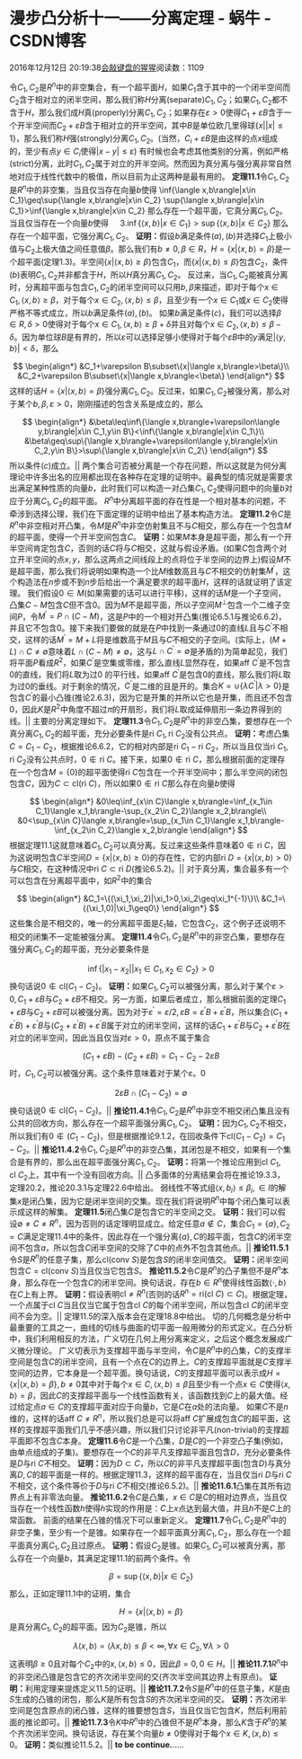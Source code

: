 
# 漫步凸分析十一——分离定理 - 蜗牛 - CSDN博客


2016年12月12日 20:19:38[会敲键盘的猩猩](https://me.csdn.net/u010182633)阅读数：1109


令$C_1,C_2$是$R^n$中的非空集合，有一个超平面$H$，如果$C_1$含于其中的一个闭半空间而$C_2$含于相对立的闭半空间，那么我们称$H$分离(separate)$C_1,C_2$；如果$C_1,C_2$都不含于$H$，那么我们成$H$真(properly)分离$C_1,C_2$；如果存在$\varepsilon>0$使得$C_1+\varepsilon B$含于一个开半空间而$C_2+\varepsilon B$含于相对立的开半空间，其中$B$是单位欧几里得球$\{x||x|\leq 1\}$，那么我们称$H$强(strongly)分离$C_1,C_2$。(当然，$C_i+\varepsilon B$是由这样的点$x$组成的，至少有点$y\in C_i$使得$|x-y|\leq\varepsilon$)
有时候也会考虑其他类别的分离，例如严格(strict)分离，此时$C_1,C_2$属于对立的开半空间。然而因为真分离与强分离非常自然地对应于线性代数中的极值，所以目前为止这两种是最有用的。
$\textbf{定理11.1}$令$C_1,C_2$是$R^n$中的非空集，当且仅当存在向量$b$使得
\inf\{\langle x,b\rangle|x\in C_1\}\geq\sup\{\langle x,b\rangle|x\in C_2\}
\sup\{\langle x,b\rangle|x\in C_1\}>\inf\{\langle x,b\rangle|x\in C_2\}
那么存在一个超平面，它真分离$C_1,C_2$。
当且仅当存在一个向量$b$使得
$\quad$3.$\inf\{\langle x,b\rangle|x\in C_1\}>\sup\{\langle x,b\rangle|x\in C_2\}$
那么存在一个超平面，它强分离$C_1,C_2$。
$\textbf{证明：}$假设$b$满足条件$(a),(b)$并选择$C_1$上极小值与$C_2$上极大值之间任意值$\beta$。那么我们有$b\neq0,\beta\in R$，$H=\{x|\langle x,b\rangle=\beta\}$是一个超平面(定理1.3)。半空间$\{x|\langle x,b\rangle\geq\beta\}$包含$C_1$，而$\{x|\langle x,b\rangle\leq\beta\}$包含$C_2$，条件$(b)$表明$C_1,C_2$并非都含于$H$，所以$H$真分离$C_1,C_2$。
反过来，当$C_1,C_2$能被真分离时，分离超平面与包含$C_1,C_2$的闭半空间可以只用$b,\beta$来描述，即对于每个$x\in C_1,\langle x,b\rangle\geq\beta$，对于每个$x\in C_2,\langle x,b\rangle\leq\beta$，且至少有一个$x\in C_1$或$x\in C_2$使得严格不等式成立，所以$b$满足条件$(a),(b)$。
如果$b$满足条件$(c)$，我们可以选择$\beta\in R,\delta>0$使得对于每个$x\in C_1,\langle x,b\rangle\geq\beta+\delta$并且对每个$x\in C_2,\langle x,b\rangle\leq\beta-\delta$。因为单位球$B$是有界的，所以$\varepsilon$可以选择足够小使得对于每个$\varepsilon B$中的$y$满足$|\langle y,b\rangle|<\delta$，那么

$$
\begin{align*}
&C_1+\varepsilon B\subset\{x|\langle x,b\rangle>\beta\}\\
&C_2+\varepsilon B\subset\{x|\langle x,b\rangle<\beta\}
\end{align*}
$$
这样的话$H=\{x|\langle x,b\rangle=\beta\}$强分离$C_1,C_2$。反过来，如果$C_1,C_2$被强分离，那么对于某个$b,\beta,\varepsilon>0$，刚刚描述的包含关系是成立的，那么

$$
\begin{align*}
&\beta\leq\inf\{\langle x,b\rangle+\varepsilon\langle y,b\rangle|x\in C_1,y\in B\}<\inf\{\langle x,b\rangle|x\in C_1\}\\
&\beta\geq\sup\{\langle x,b\rangle+\varepsilon\langle y,b\rangle|x\in C_2,y\in B\}>\sup\{\langle x,b\rangle|x\in C_2\}
\end{align*}
$$
所以条件$(c)$成立。$||$
两个集合可否被分离是一个存在问题，所以这就是为何分离理论中许多出名的应用都出现在各种存在定理的证明中。最典型的情况就是需要求出满足某种性质的向量$b$，此时我们可以构造一对凸集$C_1,C_2$使得问题中的向量$b$对应于分离$C_1,C_2$的超平面。
$R^n$中分离超平面的存在性是一个相对基本的问题，不牵涉到选择公理，我们在下面定理的证明中给出了基本构造方法。
$\textbf{定理11.2}$令$C$是$R^n$中非空相对开凸集，令$M$是$R^n$中非空仿射集且不与$C$相交，那么存在一个包含$M$的超平面，使得一个开半空间包含$C$。
$\textbf{证明：}$如果$M$本身是超平面，那么有一个开半空间肯定包含$C$，否则的话$C$将与$C$相交，这就与假设矛盾。(如果$C$包含两个对立开半空间的点$x,y$，那么这两点之间线段上的点将位于半空间的边界上)假设$M$不是超平面，那么我们将说明如果构造一个比$M$维数高且与$C$不相交的仿射集$M^{'}$，这个构造法在$n$步或不到$n$步后给出一个满足要求的超平面$H$，这样的话就证明了该定理。
我们假设$0\in M$(如果需要的话可以进行平移)，这样的话$M$是一个子空间，凸集$C-M$包含$C$但不含0。因为$M$不是超平面，所以子空间$M^{\perp}$包含一个二维子空间$P$，令$M^{'}=P\cap(C-M)$，这是$P$中的一个相对开凸集(推论6.5.1与推论6.6.2)，并且它不包含0。接下来我们要做的就是在$P$中找到一条通过0的直线$L$且与$C^{'}$不相交，这样的话$M^{'}=M+L$将是维数高于$M$且与$C$不相交的子空间。(实际上，$(M+L)\cap C\neq\emptyset$意味着$L\cap(C-M)\neq\emptyset$，这与$L\cap C^{'}=\emptyset$是矛盾的)为简单起见，我们将平面$P$看成$R^2$，如果$C^{'}$是空集或零维，那么直线$L$显然存在，如果$\text{aff}\ C^{'}$是不包含0的直线，我们将$L$取为过0 的平行线，如果$\text{aff}\ C^{'}$是包含0的直线，那么我们将$L$取为过0的垂线。对于剩余的情况，$C^{'}$是二维的且是开的。集合$K=\cup\{\lambda C^{'}|\lambda>0\}$是包含$C^{'}$的最小凸锥(推论2.6.3)，因为它是开集的并所以它也是开集，而且还不包含0，因此$K$是$R^2$中角度不超过$\pi$的开扇形，我们将$L$取成延伸扇形一条边界得到的线。$||$
主要的分离定理如下。
$\textbf{定理11.3}$令$C_1,C_2$是$R^n$中的非空凸集，要想存在一个真分离$C_1,C_2$的超平面，充分必要条件是$\text{ri}\ C_1,\text{ri}\ C_2$没有公共点。
$\textbf{证明：}$考虑凸集$C=C_1-C_2$，根据推论6.6.2，它的相对内部是$\text{ri}\ C_1-\text{ri}\ C_2$，所以当且仅当$\text{ri}\ C_1,\text{ri}\ C_2$没有公共点时，$0\notin\text{ri}\ C$。接下来，如果$0\notin\text{ri}\ C$，那么根据前面的定理存在一个包含$M=\{0\}$的超平面使得$\text{ri}\ C$包含在一个开半空间中；那么半空间的闭包包含$C$，因为$C\subset\text{cl}(\text{ri}\ C)$，所以如果$0\notin\text{ri}\ C$那么存在向量$b$使得

$$
\begin{align*}
&0\leq\inf_{x\in C}\langle x,b\rangle=\inf_{x_1\in C_1}\langle x_1,b\rangle-\sup_{x_2\in C_2}\langle x_2,b\rangle\\
&0<\sup_{x\in C}\langle x,b\rangle=\sup_{x_1\in C_1}\langle x_1,b\rangle-\inf_{x_2\in C_2}\langle x_2,b\rangle
\end{align*}
$$
根据定理11.1这就意味着$C_1,C_2$可以真分离。反过来这些条件意味着$0\notin\text{ri}\ C$，因为这说明包含$C$半空间$D=\{x|\langle x,b\rangle\geq0\}$的存在性，它的内部$\text{ri}\ D=\{x|\langle x,b\rangle>0\}$与$C$相交，在这种情况中$\text{ri}\ C\subset\text{ri}\ D$(推论6.5.2)。$||$
对于真分离，集合最多有一个可以包含在分离超平面中，如$R^2$中的集合

$$
\begin{align*}
&C_1=\{(\xi_1,\xi_2)|\xi_1>0,\xi_2\geq\xi_1^{-1}\}\\
&C_1=\{(\xi_1,0)|\xi_1\geq0\}
\end{align*}
$$
这些集合是不相交的，唯一的分离超平面是$\xi_1$轴，它包含$C_2$，这个例子还说明不相交的闭集不一定能被强分离。
$\textbf{定理11.4}$令$C_1,C_2$是$R^n$中的非空凸集，要想存在强分离$C_1,C_2$的超平面，充分必要条件是

$$
\inf\{|x_1-x_2||x_1\in C_1,x_2\in C_2\}>0
$$
换句话说$0\notin\text{cl}(C_1-C_2)$。
$\textbf{证明：}$如果$C_1,C_2$可以被强分离，那么对于某个$\varepsilon>0,C_1+\varepsilon B$与$C_2+\varepsilon B$不相交。另一方面，如果后者成立，那么根据前面的定理$C_1+\varepsilon B$与$C_2+\varepsilon B$可以被强分离。因为对于$\varepsilon^{'}=\varepsilon/2,\varepsilon B=\varepsilon^{'}B+\varepsilon^{'}B$，所以集合$(C_1+\varepsilon^{'}B)+\varepsilon^{'}B$与$(C_2+\varepsilon^{'}B)+\varepsilon^{'}B$属于对立的闭半空间，这样的话$C_1+\varepsilon^{'}B$与$C_2+\varepsilon^{'}B$在对立的闭半空间，因此当且仅当对$\varepsilon>0$，原点不属于集合

$$
(C_1+\varepsilon B)-(C_2+\varepsilon B)=C_1-C_2-2\varepsilon B
$$
时，$C_1,C_2$可以被强分离。这个条件意味着对于某个$\varepsilon。0$

$$
2\varepsilon B\cap(C_1-C_2)=\emptyset
$$
换句话说$0\notin\text{cl}(C_1-C_2)$。$||$
$\textbf{推论11.4.1}$令$C_1,C_2$是$R^n$中非空不相交闭凸集且没有公共的回收方向，那么存在一个超平面强分离$C_1,C_2$。
$\textbf{证明：}$因为$C_1,C_2$不相交，所以我们有$0\notin(C_1-C_2)$，但是根据推论9.1.2，在回收条件下$\text{cl}(C_1-C_2)=C_1-C_2$。$||$
$\textbf{推论11.4.2}$令$C_1,C_2$是$R^n$中的非空凸集，其闭包是不相交，如果有一个集合是有界的，那么出在超平面强分离$C_1,C_2$。
$\textbf{证明：}$将第一个推论应用到$\text{cl}\ C_1,\text{cl}\ C_2$上，其中有一个没有回收方向。$||$
凸多面体的分离结果会将在推论19.3.3，定理20.2，推论20.3.1与定理22.6中给出。
弱线性不等式组$\langle x,b_i\rangle\leq\beta_i,\in I$的解集$x$是闭凸集，因为它是闭半空间的交集。现在我们将说明$R^n$中每个闭凸集可以表示成这样的解集。
$\textbf{定理11.5}$闭凸集$C$是包含它的半空间之交。
$\textbf{证明：}$我们可以假设$\emptyset\neq C\neq R^n$，因为否则的话定理明显成立。给定任意$a\notin C$，集合$C_1=\{a\},C_2=C$满足定理11.4中的条件，因此存在一个强分离$\{a\},C$的超平面，包含$C$的闭半空间不包含$a$，所以包含$C$闭半空间的交除了$C$中的点外不包含其他点。$||$
$\textbf{推论11.5.1}$令$S$是$R^n$的任意子集，那么$\text{cl}(\text{conv}\ S)$是包含$S$的闭半空间值交。
$\textbf{证明：}$闭半空间包含$C=\text{cl}(\text{conv}\ S)$当且仅当它包含$S$。
$\textbf{推论11.5.2}$令$C$是$R^n$的凸子集但不是$R^n$本身，那么存在一个包含$C$的闭半空间。换句话说，存在$b\in R^n$使得线性函数$\langle\cdot,b\rangle$在$C$上有上界。
$\textbf{证明：}$假设表明$\text{cl}\neq R^n$(否则的话$R^n=\text{ri}(\text{cl}\ C)\subset C$)。根据定理，一个点属于$\text{cl}\ C$当且仅当它属于包含$\text{cl}\ C$的每个闭半空间，所以包含$\text{cl}\ C$的闭半空间不会为空。$||$
定理11.5的深入版本会在定理18.8中给出。
切的几何概念是分析中最重要的工具之一，曲线的切线与曲面的切平面一般用微分的形式定义。在凸分析中，我们利用相反的方法，广义切在几何上用分离来定义，之后这个概念发展成广义微分理论。
广义切表示为支撑超平面与半空间，令$C$是$R^n$中的凸集，$C$的支撑半空间是包含$C$的闭半空间，且有一个点在$C$的边界上。$C$的支撑超平面就是$C$支撑半空间的边界，它本身是一个超平面。换句话说，$C$的支撑超平面可以表示成$H=\{x|\langle x,b\rangle=\beta\},b\neq0$其中对于每个$x\in C,\langle x,b\rangle\leq\beta$且至少有一个点$x\in C$使得$\langle x,b\rangle=\beta$，因此$C$的支撑超平面与一个线性函数有关，该函数找到$C$上的最大值。经过给定点$a\in C$的支撑超平面对应于向量$b$，它是$C$在$a$处的法向量。
如果$C$不是$n$维的，这样的话$\text{aff}\ C\neq R^n$，所以我们总是可以将$\text{aff}\ C$扩展成包含$C$的超平面，这样的支撑超平面我们几乎不感兴趣，所以我们只讨论非平凡(non-trivial)的支撑超平面即不包含$C$本身。
$\textbf{定理11.6}$令$C$是一个凸集，$D$是$C$的一个非空凸子集(例如，由单点组成的子集)。要想存在一个$C$的非平凡支撑超平面且包含$D$，充分必要条件是$D$与$\text{ri}\ C$不相交。
$\textbf{证明：}$因为$D\subset C$，所以$C$的非平凡支撑超平面(包含$D$)与真分离$D,C$的超平面是一样的。根据定理11.3，这样的超平面存在，当且仅当$\text{ri}\ D$与$\text{ri}\ C$不相交，这个条件等价于$D$与$\text{ri}\ C$不相交(推论6.5.2)。$||$
$\textbf{推论11.6.1}$凸集在其所有边界点上有非零法向量。
$\textbf{推论11.6.2}$令$C$是凸集，$x\in C$是$C$的相对边界点，当且仅当存在一个线性函数$h$使得$h$实现的作用是：$C$上$x$点达到最大值，并且$h$不是$C$上的常函数。
前面的结果在凸锥的情况下可以重新定义。
$\textbf{定理11.7}$令$C_1,C_2$是$R^n$中的非空子集，至少有一个是锥。如果存在一个超平面真分离$C_1,C_2$，那么存在一个超平面真分离$C_1,C_2$且过原点。
$\textbf{证明：}$假设$C_2$是锥。如果$C_1,C_2$可以被真分离，那么存在一个向量$b$，其满足定理11.1的前两个条件。令

$$
\beta=\sup\{\langle x,b\rangle|x\in C_2\}
$$
那么，正如定理11.1中的证明，集合

$$
H=\{x|\langle x,b\rangle=\beta\}
$$
是真分离$C_1,C_2$的超平面。因为$C_2$是锥，所以

$$
\lambda\langle x,b\rangle=\langle\lambda x,b\rangle\leq\beta<\infty,\forall x\in C_2,\forall\lambda>0
$$
这表明$\beta\geq0$且对每个$C_2$中的$x,\langle x,b\rangle\leq0$，因此$\beta=0,0\in H$。$||$
$\textbf{推论11.7.1}$$R^n$中的非空闭凸锥是包含它的齐次闭半空间的交(齐次半空间其边界上有原点)。
$\textbf{证明：}$利用定理来提炼定义11.5的证明。$||$
$\textbf{推论11.7.2}$令$S$是$R^n$中的任意子集，$K$是由$S$生成的凸锥的闭包，那么$K$是所有包含$S$的齐次闭半空间的交。
$\textbf{证明：}$齐次闭半空间是包含原点的闭凸锥，这样的锥要想包含$S$，当且仅当它包含$K$，然后利用前面的推论即可。$||$
$\textbf{推论11.7.3}$令$K$中$R^n$中的凸锥但不是$R^n$本身，那么$K$含于$R^n$的某个齐次闭半空间。换句话说，存在某个向量$b\neq0$使得对于每个$x\in K,\langle x,b\rangle\leq0$。
$\textbf{证明：}$类似推论11.5.2。$||$
**to be continue.**…..

